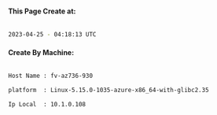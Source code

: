 
   
#### This Page Create at:

```bash

2023-04-25 - 04:18:13 UTC

```

#### Create By Machine:

```bash

Host Name : fv-az736-930

platform  : Linux-5.15.0-1035-azure-x86_64-with-glibc2.35

Ip Local  : 10.1.0.108

```

